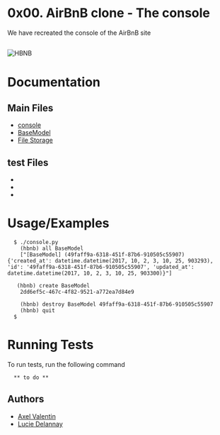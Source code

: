 # 0x00. AirBnB clone - The console

We have recreated the console of the AirBnB site

## 

![HBNB](https://holbertonintranet.s3.amazonaws.com/uploads/medias/2018/6/65f4a1dd9c51265f49d0.png?X-Amz-Algorithm=AWS4-HMAC-SHA256&X-Amz-Credential=AKIARDDGGGOU5BHMTQX4%2F20220302%2Fus-east-1%2Fs3%2Faws4_request&X-Amz-Date=20220302T080335Z&X-Amz-Expires=86400&X-Amz-SignedHeaders=host&X-Amz-Signature=7109d657b7a9354aca581991794858cf0f9fe1eda6599b6041e0d859495170e9)

# Documentation

## Main Files

- [console](./console.py)
- [BaseModel](/models/base_model.py)
- [File Storage](./models/engine/file_storage.py)

## test Files
  - 
  -
  -

# Usage/Examples

```
  $ ./console.py
    (hbnb) all BaseModel
    ["[BaseModel] (49faff9a-6318-451f-87b6-910505c55907) {'created_at': datetime.datetime(2017, 10, 2, 3, 10, 25, 903293), 'id': '49faff9a-6318-451f-87b6-910505c55907', 'updated_at': datetime.datetime(2017, 10, 2, 3, 10, 25, 903300)}"]

   (hbnb) create BaseModel
    2dd6ef5c-467c-4f82-9521-a772ea7d84e9

    (hbnb) destroy BaseModel 49faff9a-6318-451f-87b6-910505c55907
    (hbnb) quit
  $
```

# Running Tests

To run tests, run the following command

```
  ** to do **
```

## Authors

- [Axel Valentin](https://github.com/Pixeloceax)
- [Lucie Delannay](https://github.com/Secatricia)
